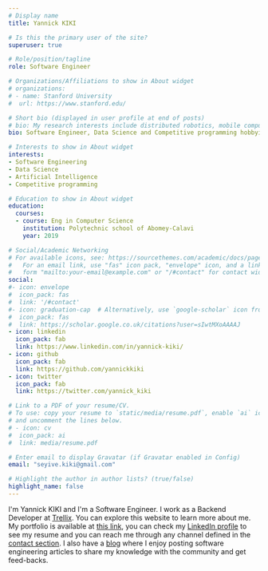 ```yaml
---
# Display name
title: Yannick KIKI

# Is this the primary user of the site?
superuser: true

# Role/position/tagline
role: Software Engineer

# Organizations/Affiliations to show in About widget
# organizations:
# - name: Stanford University
#  url: https://www.stanford.edu/

# Short bio (displayed in user profile at end of posts)
# bio: My research interests include distributed robotics, mobile computing and programmable matter.
bio: Software Engineer, Data Science and Competitive programming hobbyist.

# Interests to show in About widget
interests:
- Software Engineering
- Data Science
- Artificial Intelligence
- Competitive programming

# Education to show in About widget
education:
  courses:
  - course: Eng in Computer Science
    institution: Polytechnic school of Abomey-Calavi
    year: 2019

# Social/Academic Networking
# For available icons, see: https://sourcethemes.com/academic/docs/page-builder/#icons
#   For an email link, use "fas" icon pack, "envelope" icon, and a link in the
#   form "mailto:your-email@example.com" or "/#contact" for contact widget.
social:
#- icon: envelope
#  icon_pack: fas
#  link: '/#contact'
#- icon: graduation-cap  # Alternatively, use `google-scholar` icon from `ai` icon pack
#  icon_pack: fas
#  link: https://scholar.google.co.uk/citations?user=sIwtMXoAAAAJ
- icon: linkedin
  icon_pack: fab
  link: https://www.linkedin.com/in/yannick-kiki/
- icon: github
  icon_pack: fab
  link: https://github.com/yannickkiki
- icon: twitter
  icon_pack: fab
  link: https://twitter.com/yannick_kiki

# Link to a PDF of your resume/CV.
# To use: copy your resume to `static/media/resume.pdf`, enable `ai` icons in `params.toml`, 
# and uncomment the lines below.
# - icon: cv
#  icon_pack: ai
#  link: media/resume.pdf

# Enter email to display Gravatar (if Gravatar enabled in Config)
email: "seyive.kiki@gmail.com"

# Highlight the author in author lists? (true/false)
highlight_name: false
---
```


I'm Yannick KIKI and I'm a Software Engineer. I work as a Backend Developer at 
[Trellix](https://www.trellix.io). You can explore this website to learn more about me. 
My portfolio is available at 
[this link](https://www.notion.so/Portfolio-95cfc60c41a840baaf34e0b73adcef95), you can 
check my [LinkedIn profile](https://www.linkedin.com/in/yannick-kiki/) to see 
my resume and you can reach me through any 
channel defined in the [contact section](#contact).
I also have a [blog](/post) where I enjoy posting software 
engineering articles to share my knowledge with the community and get feed-backs.

[comment]: <> (my {{< staticref "media/resume.pdf" "newtab" >}}CV{{< /staticref >}}.)

[comment]: <> (Nelson Bighetti is a professor of artificial intelligence at the Stanford AI Lab. His )
[comment]: <> (research interests include distributed robotics, mobile computing and programmable matter. He )
[comment]: <> (leads the Robotic Neurobiology group, which develops self-reconfiguring robots, systems of )
[comment]: <> (self-organizing robots, and mobile sensor networks.)
[comment]: <> ({{< icon name="download" pack="fas" >}} Download my)


